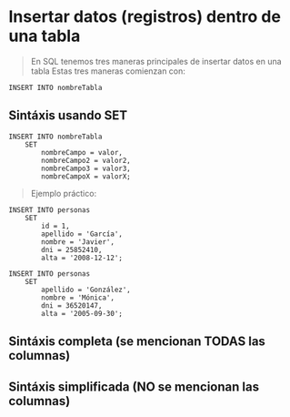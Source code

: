 # Insertar datos (registros) dentro de una tabla

> En SQL tenemos tres maneras principales de insertar datos en una tabla
> Estas tres maneras comienzan con:

    INSERT INTO nombreTabla  

## Sintáxis usando SET  

    INSERT INTO nombreTabla    
        SET  
            nombreCampo = valor,  
            nombreCampo2 = valor2,  
            nombreCampo3 = valor3,  
            nombreCampoX = valorX;  

> Ejemplo práctico:  

    INSERT INTO personas  
        SET  
            id = 1,  
            apellido = 'García',  
            nombre = 'Javier',  
            dni = 25852410,  
            alta = '2008-12-12';  

    INSERT INTO personas  
        SET  
            apellido = 'González',   
            nombre = 'Mónica',  
            dni = 36520147,  
            alta = '2005-09-30';

## Sintáxis completa (se mencionan TODAS las columnas)

## Sintáxis simplificada (NO se mencionan las columnas)
